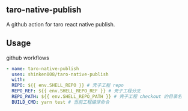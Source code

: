 ## taro-native-publish
A github action for taro react native publish.

## Usage
github workflows

```yml
- name: taro-native-publish
  uses: shinken008/taro-native-publish
  with:
  REPO: ${{ env.SHELL_REPO }} # 壳子工程 repo
  REPO_REF: ${{ env.SHELL_REPO_REF }} # 壳子工程分支
  REPO_PATH: ${{ env.SHELL_REPO_PATH }} # 壳子工程 checkout 的目录名
  BUILD_CMD: yarn test # 当前工程编译命令
```
